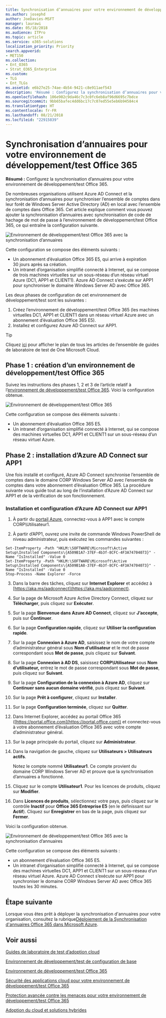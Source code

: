 ```yaml
---
title: Synchronisation d’annuaires pour votre environnement de développement/test Office 365
ms.author: josephd
author: JoeDavies-MSFT
manager: laurawi
ms.date: 05/18/2018
ms.audience: ITPro
ms.topic: article
ms.service: o365-solutions
localization_priority: Priority
search.appverid:
- MET150
ms.collection:
- Ent_O365
- Strat_O365_Enterprise
ms.custom:
- TLG
- Ent_TLGs
ms.assetid: e6b27e25-74ae-4b54-9421-c8e911aef543
description: 'Résumé : Configurez la synchronisation d’annuaires pour votre environnement de développement/test Office 365.'
ms.openlocfilehash: 106e902c9da46c7c3c0fc6eb8af96d6695c7bdce
ms.sourcegitcommit: 9bb65bafec4dd6bc17c7c07ed55e5eb6b94584c4
ms.translationtype: HT
ms.contentlocale: fr-FR
ms.lasthandoff: 08/21/2018
ms.locfileid: "22915839"
---
```

# <a name="directory-synchronization-for-your-office-365-devtest-environment"></a>Synchronisation d’annuaires pour votre environnement de développement/test Office 365

 **Résumé :** Configurez la synchronisation d’annuaires pour votre environnement de développement/test Office 365.
  
De nombreuses organisations utilisent Azure AD Connect et la synchronisation d’annuaires pour synchroniser l’ensemble de comptes dans leur forêt de Windows Server Active Directory (AD) en local avec l’ensemble de comptes dans Office 365. Cet article explique comment vous pouvez ajouter la synchronisation d’annuaires avec synchronisation de code de hachage de mot de passe à l’environnement de développement/test Office 365, ce qui entraîne la configuration suivante.
  
![Environnement de développement/test Office 365 avec la synchronisation d’annuaires](media/be5b37b0-f832-4878-b153-436c31546e21.png)
  
Cette configuration se compose des éléments suivants :  
  
- Un abonnement d’évaluation Office 365 E5, qui arrive à expiration 30 jours après sa création.
- Un intranet d’organisation simplifié connecté à Internet, qui se compose de trois machines virtuelles sur un sous-réseau d’un réseau virtuel Azure (DC1, APP1 et CLIENT1). Azure AD Connect s’exécute sur APP1 pour synchroniser le domaine Windows Server AD avec Office 365.
    
Les deux phases de configuration de cet environnement de développement/test sont les suivantes :
  
1. Créez l’environnement de développement/test Office 365 (les machines virtuelles DC1, APP1 et CLIENT1 dans un réseau virtuel Azure avec un abonnement d’évaluation Office 365 E5).
2. Installez et configurez Azure AD Connect sur APP1.
    
> [!TIP]
> Cliquez [ici](http://aka.ms/catlgstack) pour afficher le plan de tous les articles de l’ensemble de guides de laboratoire de test de One Microsoft Cloud.
  
## <a name="phase-1-create-an-office-365-devtest-environment"></a>Phase 1 : création d’un environnement de développement/test Office 365

Suivez les instructions des phases 1, 2 et 3 de l’article relatif à l’[environnement de développement/test Office 365](office-365-dev-test-environment.md). Voici la configuration obtenue.
  
![Environnement de développement/test Office 365](media/48fb91aa-09b0-4020-a496-a8253920c45d.png)
  
Cette configuration se compose des éléments suivants :  
  
- Un abonnement d’évaluation Office 365 E5.
- Un intranet d’organisation simplifié connecté à Internet, qui se compose des machines virtuelles DC1, APP1 et CLIENT1 sur un sous-réseau d’un réseau virtuel Azure.
    
## <a name="phase-2-install-azure-ad-connect-on-app1"></a>Phase 2 : installation d’Azure AD Connect sur APP1

Une fois installé et configuré, Azure AD Connect synchronise l’ensemble de comptes dans le domaine CORP Windows Server AD avec l’ensemble de comptes dans votre abonnement d’évaluation Office 365. La procédure suivante vous guide tout au long de l’installation d’Azure AD Connect sur APP1 et de la vérification de son fonctionnement.
  
### <a name="install-and-configure-azure-ad-connect-on-app1"></a>Installation et configuration d’Azure AD Connect sur APP1

1. À partir du [portail Azure](https://portal.azure.com), connectez-vous à APP1 avec le compte CORP\\Utilisateur1.
    
2. À partir d’APP1, ouvrez une invite de commande Windows PowerShell de niveau administrateur, puis exécutez les commandes suivantes :
    
  ```
  Set-ItemProperty -Path "HKLM:\SOFTWARE\Microsoft\Active Setup\Installed Components\{A509B1A7-37EF-4b3f-8CFC-4F3A74704073}" -Name "IsInstalled" -Value 0
Set-ItemProperty -Path "HKLM:\SOFTWARE\Microsoft\Active Setup\Installed Components\{A509B1A8-37EF-4b3f-8CFC-4F3A74704073}" -Name "IsInstalled" -Value 0
Stop-Process -Name Explorer -Force

  ```

3. Dans la barre des tâches, cliquez sur **Internet Explorer** et accédez à [https://aka.ms/aadconnect](https://aka.ms/aadconnect).
    
4. Sur la page de Microsoft Azure Active Directory Connect, cliquez sur **Télécharger**, puis cliquez sur **Exécuter**.
    
5. Sur la page **Bienvenue dans Azure AD Connect**, cliquez sur **J’accepte**, puis sur **Continuer**.
    
6. Sur la page **Configuration rapide**, cliquez sur **Utiliser la configuration rapide**.
    
7. Sur la page **Connexion à Azure AD**, saisissez le nom de votre compte d’administrateur général sous **Nom d’utilisateur** et le mot de passe correspondant sous **Mot de passe**, puis cliquez sur **Suivant**.
    
8. Sur la page **Connexion à AD DS**, saisissez **CORP\\Utilisateur** sous **Nom d’utilisateur,** entrez le mot de passe correspondant sous **Mot de passe**, puis cliquez sur **Suivant**.
    
9. Sur la page **Configuration de la connexion à Azure AD**, cliquez sur **Continuer sans aucun domaine vérifié**, puis cliquez sur **Suivant**.
    
10. Sur la page **Prêt à configurer**, cliquez sur **Installer**.
    
11. Sur la page **Configuration terminée**, cliquez sur **Quitter**.
    
12. Dans Internet Explorer, accédez au portail Office 365 ([https://portal.office.com](https://portal.office.com)) et connectez-vous à votre abonnement d’évaluation Office 365 avec votre compte d’administrateur général.
    
13. Sur la page principale du portail, cliquez sur **Administrateur**.
    
14. Dans la navigation de gauche, cliquez sur **Utilisateurs > Utilisateurs actifs**.
    
    Notez le compte nommé **Utilisateur1**. Ce compte provient du domaine CORP Windows Server AD et prouve que la synchronisation d’annuaires a fonctionné.
    
15. Cliquez sur le compte **Utilisateur1**. Pour les licences de produits, cliquez sur **Modifier**.
    
16. Dans **Licences de produits**, sélectionnez votre pays, puis cliquez sur le contrôle **Inactif** pour **Office 365 Entreprise E5** (en le définissant sur **Actif**). Cliquez sur **Enregistrer** en bas de la page, puis cliquez sur **Fermer**.
    
Voici la configuration obtenue.
  
![Environnement de développement/test Office 365 avec la synchronisation d’annuaires](media/be5b37b0-f832-4878-b153-436c31546e21.png)
  
Cette configuration se compose des éléments suivants :  
  
- un abonnement d’évaluation Office 365 E5.
- Un intranet d’organisation simplifié connecté à Internet, qui se compose des machines virtuelles DC1, APP1 et CLIENT1 sur un sous-réseau d’un réseau virtuel Azure. Azure AD Connect s’exécute sur APP1 pour synchroniser le domaine CORP Windows Server AD avec Office 365 toutes les 30 minutes.
    
## <a name="next-step"></a>Étape suivante

Lorsque vous êtes prêt à déployer la synchronisation d'annuaires pour votre organisation, consultez la rubrique[Déploiement de la Synchronisation d'annuaires Office 365 dans Microsoft Azure](deploy-office-365-directory-synchronization-dirsync-in-microsoft-azure.md).

## <a name="see-also"></a>Voir aussi

[Guides de laboratoire de test d’adoption cloud](cloud-adoption-test-lab-guides-tlgs.md)

[Environnement de développement/test de configuration de base](base-configuration-dev-test-environment.md)

[Environnement de développement/test Office 365](office-365-dev-test-environment.md)

[Sécurité des applications cloud pour votre environnement de développement/test Office 365](cloud-app-security-for-your-office-365-dev-test-environment.md)

[Protection avancée contre les menaces pour votre environnement de développement/test Office 365](advanced-threat-protection-for-your-office-365-dev-test-environment.md)

[Adoption du cloud et solutions hybrides](cloud-adoption-and-hybrid-solutions.md)




